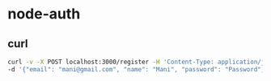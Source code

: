 # node-auth 

## curl 
 ```sh 
 curl -v -X POST localhost:3000/register -H 'Content-Type: application/json' \
 -d '{"email": "mani@gmail.com", "name": "Mani", "password": "Password", "passwordConfirmation": "Password"}'
 ```